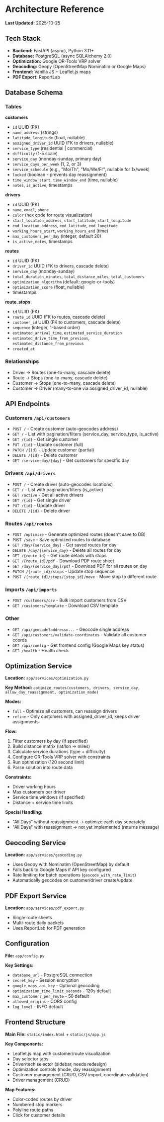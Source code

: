 # Architecture Reference

**Last Updated:** 2025-10-25

## Tech Stack

- **Backend:** FastAPI (async), Python 3.11+
- **Database:** PostgreSQL (async SQLAlchemy 2.0)
- **Optimization:** Google OR-Tools VRP solver
- **Geocoding:** Geopy (OpenStreetMap Nominatim or Google Maps)
- **Frontend:** Vanilla JS + Leaflet.js maps
- **PDF Export:** ReportLab

## Database Schema

### Tables

**customers**
- `id` UUID (PK)
- `name`, `address` (strings)
- `latitude`, `longitude` (float, nullable)
- `assigned_driver_id` UUID (FK to drivers, nullable)
- `service_type` (residential | commercial)
- `difficulty` (1-5 scale)
- `service_day` (monday-sunday, primary day)
- `service_days_per_week` (1, 2, or 3)
- `service_schedule` (e.g., "Mo/Th", "Mo/We/Fr", nullable for 1x/week)
- `locked` (boolean - prevents day reassignment)
- `time_window_start`, `time_window_end` (time, nullable)
- `notes`, `is_active`, timestamps

**drivers**
- `id` UUID (PK)
- `name`, `email`, `phone`
- `color` (hex code for route visualization)
- `start_location_address`, `start_latitude`, `start_longitude`
- `end_location_address`, `end_latitude`, `end_longitude`
- `working_hours_start`, `working_hours_end` (time)
- `max_customers_per_day` (integer, default 20)
- `is_active`, `notes`, timestamps

**routes**
- `id` UUID (PK)
- `driver_id` UUID (FK to drivers, cascade delete)
- `service_day` (monday-sunday)
- `total_duration_minutes`, `total_distance_miles`, `total_customers`
- `optimization_algorithm` (default: google-or-tools)
- `optimization_score` (float, nullable)
- timestamps

**route_stops**
- `id` UUID (PK)
- `route_id` UUID (FK to routes, cascade delete)
- `customer_id` UUID (FK to customers, cascade delete)
- `sequence` (integer, 1-based order)
- `estimated_arrival_time`, `estimated_service_duration`
- `estimated_drive_time_from_previous`, `estimated_distance_from_previous`
- `created_at`

### Relationships

- Driver → Routes (one-to-many, cascade delete)
- Route → Stops (one-to-many, cascade delete)
- Customer → Stops (one-to-many, cascade delete)
- Customer → Driver (many-to-one via assigned_driver_id, nullable)

## API Endpoints

### Customers `/api/customers`
- `POST /` - Create customer (auto-geocodes address)
- `GET /` - List with pagination/filters (service_day, service_type, is_active)
- `GET /{id}` - Get single customer
- `PUT /{id}` - Update customer (full)
- `PATCH /{id}` - Update customer (partial)
- `DELETE /{id}` - Delete customer
- `GET /service-day/{day}` - Get customers for specific day

### Drivers `/api/drivers`
- `POST /` - Create driver (auto-geocodes locations)
- `GET /` - List with pagination/filters (is_active)
- `GET /active` - Get all active drivers
- `GET /{id}` - Get single driver
- `PUT /{id}` - Update driver
- `DELETE /{id}` - Delete driver

### Routes `/api/routes`
- `POST /optimize` - Generate optimized routes (doesn't save to DB)
- `POST /save` - Save optimized routes to database
- `GET /day/{service_day}` - Get saved routes for day
- `DELETE /day/{service_day}` - Delete all routes for day
- `GET /{route_id}` - Get route details with stops
- `GET /{route_id}/pdf` - Download PDF route sheet
- `GET /day/{service_day}/pdf` - Download PDF for all routes on day
- `PATCH /{route_id}/stops` - Update stop sequence
- `POST /{route_id}/stops/{stop_id}/move` - Move stop to different route

### Imports `/api/imports`
- `POST /customers/csv` - Bulk import customers from CSV
- `GET /customers/template` - Download CSV template

### Other
- `GET /api/geocode?address=...` - Geocode single address
- `GET /api/customers/validate-coordinates` - Validate all customer coords
- `GET /api/config` - Get frontend config (Google Maps key status)
- `GET /health` - Health check

## Optimization Service

**Location:** `app/services/optimization.py`

**Key Method:** `optimize_routes(customers, drivers, service_day, allow_day_reassignment, optimization_mode)`

**Modes:**
- `full` - Optimize all customers, can reassign drivers
- `refine` - Only customers with assigned_driver_id, keeps driver assignments

**Flow:**
1. Filter customers by day (if specified)
2. Build distance matrix (lat/lon → miles)
3. Calculate service durations (type + difficulty)
4. Configure OR-Tools VRP solver with constraints
5. Run optimization (120 second limit)
6. Parse solution into route data

**Constraints:**
- Driver working hours
- Max customers per driver
- Service time windows (if specified)
- Distance + service time limits

**Special Handling:**
- "All Days" without reassignment → optimize each day separately
- "All Days" with reassignment → not yet implemented (returns message)

## Geocoding Service

**Location:** `app/services/geocoding.py`

- Uses Geopy with Nominatim (OpenStreetMap) by default
- Falls back to Google Maps if API key configured
- Rate limiting for batch operations (`geocode_with_rate_limit`)
- Automatically geocodes on customer/driver create/update

## PDF Export Service

**Location:** `app/services/pdf_export.py`

- Single route sheets
- Multi-route daily packets
- Uses ReportLab for PDF generation

## Configuration

**File:** `app/config.py`

**Key Settings:**
- `database_url` - PostgreSQL connection
- `secret_key` - Session encryption
- `google_maps_api_key` - Optional geocoding
- `optimization_time_limit_seconds` - 120s default
- `max_customers_per_route` - 50 default
- `allowed_origins` - CORS config
- `log_level` - INFO default

## Frontend Structure

**Main File:** `static/index.html` + `static/js/app.js`

**Key Components:**
- Leaflet.js map with customer/route visualization
- Day selector tabs
- Driver/tech selector (sidebar, needs redesign)
- Optimization controls (mode, day reassignment)
- Customer management (CRUD, CSV import, coordinate validation)
- Driver management (CRUD)

**Map Features:**
- Color-coded routes by driver
- Numbered stop markers
- Polyline route paths
- Click for customer details
